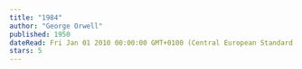 ```yaml
---
title: "1984"
author: "George Orwell"
published: 1950
dateRead: Fri Jan 01 2010 00:00:00 GMT+0100 (Central European Standard Time)
stars: 5
---
```


